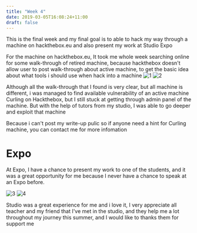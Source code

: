 ```yaml
---
title: "Week 4"
date: 2019-03-05T16:08:24+11:00
draft: false
---
```


This is the final week and my final goal is to able to hack my way through a machine on hackthebox.eu and also present my work at Studio Expo 

For the machine on hackthebox.eu, It took me whole week searching online for some walk-through of retired machine, because hackthebox doesn't allow user to post walk-through about active machine, to get the basic idea about what tools i should use when hack into a machine
![1](/img/0503.png)
![2](/img/05034.png)

Although all the walk-through that I found is very clear, but all machine is different, i was managed to find available vulnerability of an active machine Curling on Hackthebox, but I still stuck at getting through admin panel of the machine.
But with the help of tutors from my studio, I was able to go deeper and exploit that machine

Because i can't post my write-up pulic so if anyone need a hint for Curling machine, you can contact me for more infomation

# Expo

At Expo, I have a chance to present my work to one of the students, and it was a great opportunity for me because I never have a chance to speak at an Expo before.

![3](/img/a.jpg)
![4](/img/e.jpg)

Studio was a great experience for me and i love it, I very appreciate all teacher and my friend that I've met in the studio, and they help me a lot throughout my journey this summer, and I would like to thanks them for support me 